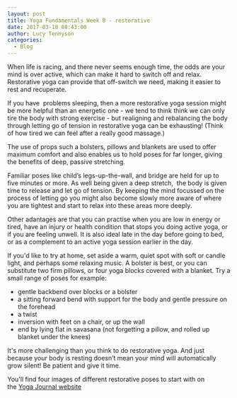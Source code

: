 ```yaml
---
layout: post
title: Yoga Fundamentals Week 8 - restorative
date: 2017-03-18 08:43:00
author: Lucy Tennyson
categories:
  - Blog
---
```



When life is racing, and there never seems enough time, the odds are your mind is over active, which can make it hard to switch off and relax. Restorative yoga can provide that off-switch we need, making it easier to rest and recuperate.

If you have&nbsp; problems sleeping, then a more restorative yoga session might be more helpful than an energetic one - we tend to think think we can only tire the body with strong exercise - but realigning and rebalancing the body through letting go of tension in restorative yoga can be exhausting! (Think of how tired we can feel after a really good massage.)

The use of props such a bolsters, pillows and blankets are used to offer maximum comfort and also enables us to hold poses for far longer, giving the benefits of deep, passive stretching.

Familiar poses like child’s legs-up-the-wall, and bridge are held for up to five minutes or more. As well being given a deep stretch, &nbsp;the body is given time to release and let go of tension. By keeping the mind focussed on the process of letting go you might also become slowly more aware of where you are tightest and start to relax into these areas more deeply.

Other adantages are that you can practise when you are low in energy or tired, have an injury or health condition that stops you doing active yoga, or if you are feeling unwell. It is also ideal late in the day before going to bed, or as a complement to an active yoga session earlier in the day.

If you'd like to try at home, set aside a warm, quiet spot with soft or candle light, and perhaps some relaxing music. A bolster is best, or you can substitute two firm pillows, or four yoga blocks covered with a blanket. Try a small range of poses for example:

* gentle backbend over blocks or a bolster
* a sitting forward bend with support for the body and gentle pressure on the forehead
* a twist
* inversion with feet on a chair, or up the wall
* end by lying flat in savasana (not forgetting a pillow, and rolled up blanket under the knees)

It's more challenging than you think to do restorative yoga. And just because your body is resting doesn’t mean your mind will automatically grow silent! Be patient and give it time.

You'll find four images of different restorative poses to start with on the&nbsp;[Yoga Journal website](http://www.yogajournal.com/article/beginners/restorative-yoga/)